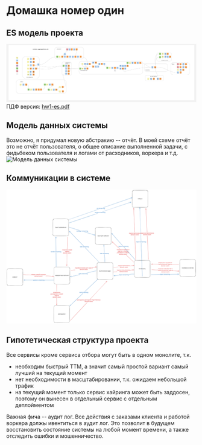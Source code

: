 # Домашка номер один

## ES модель проекта
![ES модель проекта](./hw1-es.jpg)
ПДФ версия: [hw1-es.pdf](./hw1-es.pdf)

## Модель данных системы
Возможно, я придумал новую абстракию -- отчёт. В моей схеме отчёт это не отчёт пользователя, о общее описание выполненной задачи, с фидьбеком пользователя и логами от расходников, воркера и т.д.
![Модель данных системы](./hw1-datamodel.svg)

## Коммуникации в системе
![Коммуникации в системе](./hw1_comms.svg)


## Гипотетическая структура проекта
Все сервисы кроме сервиса отбора могут быть в одном монолите, т.к.
- необходим быстрый ТТМ, а значит самый простой вариант самый лучший на текущий момент
- нет необходимости в масштабировании, т.к. ожидаем небольшой трафик
- на текущий момент только сервис хайринга может быть заддосен, поэтому он вынесен в отдельный сервис с отдельным деплойментом

Важная фича -- аудит лог. Все действия с заказами клиента и работой воркера должы ивентиться в аудит лог.
Это позволит в будущем восстановить состояние системы на любой момент времени, а также отследить ошибки и мошенничество.
